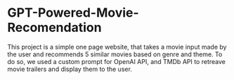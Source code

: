 # GPT-Powered-Movie-Recomendation
This project is a simple one page website, that takes a movie input made by the user and recommends 5 similar movies based on genre and theme. To do so, we used a custom prompt for OpenAI API, and TMDb API to retreave movie trailers and display them to the user.
